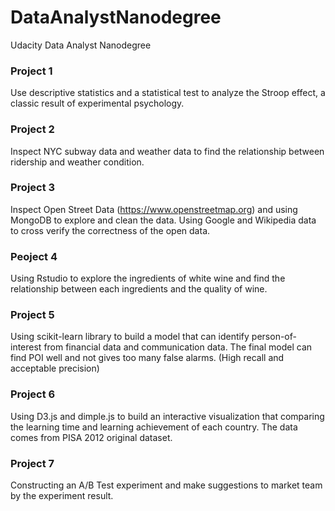 # DataAnalystNanodegree
Udacity Data Analyst Nanodegree

### Project 1
Use descriptive statistics and a statistical test to analyze the Stroop
effect, a classic result of experimental psychology.

### Project 2
Inspect NYC subway data and weather data to find the relationship
between ridership and weather condition.

### Project 3
Inspect Open Street Data (https://www.openstreetmap.org) and using
MongoDB to explore and clean the data. Using Google and Wikipedia data
to cross verify the correctness of the open data.

### Peoject 4
Using Rstudio to explore the ingredients of white wine and find the
relationship between each ingredients and the quality of wine.

### Project 5
Using scikit-learn library to build a model that can identify
person-of-interest from financial data and communication data. The final model can find POI well and not gives too many false alarms. (High recall and acceptable precision)

### Project 6
Using D3.js and dimple.js to build an interactive visualization that
comparing the learning time and learning achievement of each country.
The data comes from PISA 2012 original dataset.

### Project 7
Constructing an A/B Test experiment and make suggestions to market
team by the experiment result.

